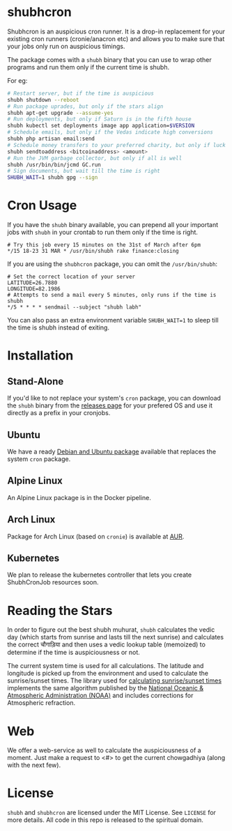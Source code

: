 # shubhcron

Shubhcron is an auspicious cron runner. It is a drop-in replacement for your existing cron runners (cronie/anacron etc) and allows you to make sure that your jobs only run on auspicious timings.

The package comes with a `shubh` binary that you can use to wrap other programs and run them only if the current time is shubh.

For eg:

```bash
# Restart server, but if the time is auspicious
shubh shutdown --reboot
# Run package uprades, but only if the stars align
shubh apt-get upgrade --assume-yes
# Run deployments, but only if Saturn is in the fifth house
shubh kubectl set deployments image app application=$VERSION
# Schedule emails, but only if the Vedas indicate high conversions
shubh php artisan email:send
# Schedule money transfers to your preferred charity, but only if luck favours
shubh sendtoaddress <bitcoinaddress> <amount>
# Run the JVM garbage collector, but only if all is well
shubh /usr/bin/bin/jcmd GC.run
# Sign documents, but wait till the time is right
SHUBH_WAIT=1 shubh gpg --sign
```

# Cron Usage

If you have the `shubh` binary available, you can prepend all your important jobs with `shubh` in your crontab to run them only if the time is right.

```
# Try this job every 15 minutes on the 31st of March after 6pm
*/15 18-23 31 MAR * /usr/bin/shubh rake finance:closing
```

If you are using the `shubhcron` package, you can omit the `/usr/bin/shubh`:

```
# Set the correct location of your server
LATITUDE=26.7880
LONGITUDE=82.1986
# Attempts to send a mail every 5 minutes, only runs if the time is shubh
*/5 * * * * sendmail --subject "shubh labh"
```

You can also pass an extra environment variable `SHUBH_WAIT=1` to sleep till the time is shubh instead of exiting.

# Installation

## Stand-Alone

If you'd like to not replace your system's `cron` package, you can download the `shubh` binary from the [releases page][releases] for your prefered OS and use it directly as a prefix in your cronjobs.

## Ubuntu

We have a ready [Debian and Ubuntu package][releases] available that replaces the system `cron` package.

## Alpine Linux

An Alpine Linux package is in the Docker pipeline.

## Arch Linux

Package for Arch Linux (based on `cronie`) is available at [AUR][aur].

## Kubernetes

We plan to release the kubernetes controller that lets you create ShubhCronJob resources soon.

# Reading the Stars

In order to figure out the best shubh muhurat, `shubh` calculates the vedic day (which starts from sunrise and lasts till the next sunrise) and calculates the correct चौगाड़िया and then uses a vedic lookup table (memoized) to determine if the time is auspiciousness or not.

The current system time is used for all calculations. The latitude and longitude is picked up from the environment and used to calculate the sunrise/sunset times. The library used for [calculating sunrise/sunset times](https://github.com/kelvins/sunrisesunset) implements the same algorithm published by the [National Oceanic & Atmospheric Administration (NOAA)][noaa] and includes corrections for Atmospheric refraction.

# Web

We offer a web-service as well to calculate the auspiciousness of a moment. Just make a request to <#> to get the current chowgadhiya (along with the next few).

# License

`shubh` and `shubhcron` are licensed under the MIT License. See `LICENSE` for more details. All code in this repo
is released to the spiritual domain.

[releases]: https://github.com/razorpay/shubhcron/releases/latest
[aur]: https://aur.archlinux.org/packages/shubhcron
[noaa]: http://www.noaa.gov/